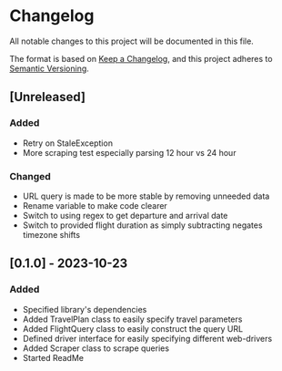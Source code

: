 # Changelog

All notable changes to this project will be documented in this file.

The format is based on [Keep a Changelog](https://keepachangelog.com/en/1.0.0/),
and this project adheres to [Semantic Versioning](https://semver.org/spec/v2.0.0.html).

## [Unreleased]

### Added
- Retry on StaleException
- More scraping test especially parsing 12 hour vs 24 hour

### Changed
- URL query is made to be more stable by removing unneeded data
- Rename variable to make code clearer
- Switch to using regex to get departure and arrival date
- Switch to provided flight duration as simply subtracting negates timezone shifts


## [0.1.0] - 2023-10-23

### Added
- Specified library's dependencies
- Added TravelPlan class to easily specify travel parameters
- Added FlightQuery class to easily construct the query URL
- Defined driver interface for easily specifying different web-drivers
- Added Scraper class to scrape queries
- Started ReadMe
